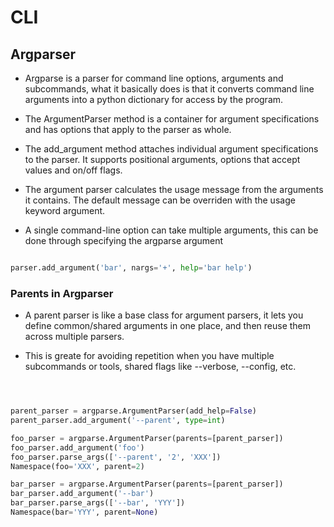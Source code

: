 # CLI

## Argparser

- Argparse is a parser for command line options, arguments and subcommands, what it basically does is that it converts command line arguments into a python dictionary for access by the program.

- The ArgumentParser method is a container for argument specifications and has options that apply to the parser as whole.

- The add_argument method attaches individual argument specifications to the parser. It supports positional arguments, options that accept values and on/off flags.

- The argument parser calculates the usage message from the arguments it contains. The default message can be overriden with the usage keyword argument.

- A single command-line option can take multiple arguments, this can be done through specifying the argparse argument

``` Python

parser.add_argument('bar', nargs='+', help='bar help')

```

### Parents in Argparser

- A parent parser is like a base class for argument parsers, it lets you define common/shared arguments in one place, and then reuse them across multiple parsers.

- This is greate for avoiding repetition when you have multiple subcommands or tools, shared flags like --verbose, --config, etc.

``` Python



parent_parser = argparse.ArgumentParser(add_help=False)
parent_parser.add_argument('--parent', type=int)

foo_parser = argparse.ArgumentParser(parents=[parent_parser])
foo_parser.add_argument('foo')
foo_parser.parse_args(['--parent', '2', 'XXX'])
Namespace(foo='XXX', parent=2)

bar_parser = argparse.ArgumentParser(parents=[parent_parser])
bar_parser.add_argument('--bar')
bar_parser.parse_args(['--bar', 'YYY'])
Namespace(bar='YYY', parent=None)




```

